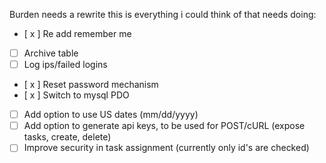 Burden needs a rewrite this is everything i could think of that needs doing:

- [ x ] Re add remember me
- [ ] Archive table
- [ ] Log ips/failed logins
- [ x ] Reset password mechanism
- [ x ] Switch to mysql PDO
- [ ] Add option to use US dates (mm/dd/yyyy)
- [ ] Add option to generate api keys, to be used for POST/cURL (expose tasks, create, delete)
- [ ] Improve security in task assignment (currently only id's are checked)

